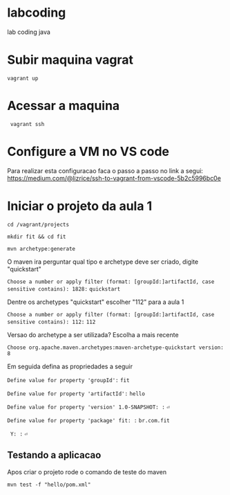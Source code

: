 # labcoding
lab coding java

# Subir maquina vagrat

```vagrant up```

# Acessar a maquina

``` vagrant ssh```

# Configure a VM no VS code

Para realizar esta configuracao faca o passo a passo no link a segui: 
https://medium.com/@lizrice/ssh-to-vagrant-from-vscode-5b2c5996bc0e

# Iniciar o projeto da aula 1

```cd /vagrant/projects```

```mkdir fit && cd fit```

```mvn archetype:generate```

O maven ira perguntar qual tipo e archetype deve ser criado, digite "quickstart"

```Choose a number or apply filter (format: [groupId:]artifactId, case sensitive contains): 1828:```
```quickstart```

Dentre os archetypes "quickstart" escolher "112" para a aula 1

```Choose a number or apply filter (format: [groupId:]artifactId, case sensitive contains): 112:```
```112```

Versao do archetype a ser utilizada? Escolha a mais recente

```Choose org.apache.maven.archetypes:maven-archetype-quickstart version:```
```8```

Em seguida defina as propriedades a seguir

```Define value for property 'groupId':```
```fit```

```Define value for property 'artifactId':```
```hello```

```Define value for property 'version' 1.0-SNAPSHOT: :```
```⏎```

```Define value for property 'package' fit: :```
```br.com.fit```

``` Y: :```
```⏎```

## Testando a aplicacao

Apos criar o projeto rode o comando de teste do maven

```mvn test -f "hello/pom.xml"```